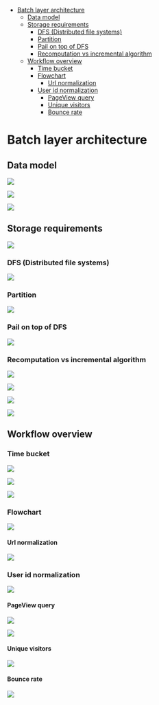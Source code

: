 - [Batch layer architecture](#batch-layer-architecture)
  - [Data model](#data-model)
  - [Storage requirements](#storage-requirements)
    - [DFS (Distributed file systems)](#dfs-distributed-file-systems)
    - [Partition](#partition)
    - [Pail on top of DFS](#pail-on-top-of-dfs)
    - [Recomputation vs incremental algorithm](#recomputation-vs-incremental-algorithm)
  - [Workflow overview](#workflow-overview)
    - [Time bucket](#time-bucket)
    - [Flowchart](#flowchart)
      - [Url normalization](#url-normalization)
    - [User id normalization](#user-id-normalization)
      - [PageView query](#pageview-query)
      - [Unique visitors](#unique-visitors)
      - [Bounce rate](#bounce-rate)

# Batch layer architecture
## Data model

![](../.gitbook/assets/lambda_batch_datamodel.png)

![](../.gitbook/assets/lambda_batch_pageview_model.png)

![](../.gitbook/assets/lambda_batch_pageview_model_person.png)

## Storage requirements

![](../.gitbook/assets/lambda_batch_storage_requirements.png)

### DFS (Distributed file systems)

![](../.gitbook/assets/lambda_batch_storage_distributedFileSystem.png)

### Partition

![](../.gitbook/assets/lambda_batch_storage_verticalpartition.png)

### Pail on top of DFS

![](../.gitbook/assets/lambda_batch_storage_pale.png)

### Recomputation vs incremental algorithm

![](../.gitbook/assets/lambda_batch_recomputation.png)

![](../.gitbook/assets/lambda_batch_incrementalgorithm.png)

![](../.gitbook/assets/lambda_batch_algo_comparison.png)

![](../.gitbook/assets/lambda_batch_algo_comparison2.png)


## Workflow overview

### Time bucket

![](../.gitbook/assets/lambda_batch_pageview_hourly_granulariry.png)

![](../.gitbook/assets/lambda_batch_pageview_bucketCoarser.png)

![](../.gitbook/assets/lambda_batch_pageview_bucket_num.png)

### Flowchart

![](../.gitbook/assets/lambda_batch_workflow.png)

#### Url normalization
![](../.gitbook/assets/lambda_batch_workflow_urlNorm.png)

### User id normalization

![](../.gitbook/assets/lambda_batch_workflow_userIdNorm.png)

#### PageView query

![](../.gitbook/assets/lambda_batch_query_pageviews.png)

![](../.gitbook/assets/lambda_batch_query_bouncerate.png)

#### Unique visitors

![](../.gitbook/assets/lambda_batch_query_uniqueVisitor.png)

#### Bounce rate

![](../.gitbook/assets/lambda_batch_query_real_bounce_rate.png)
